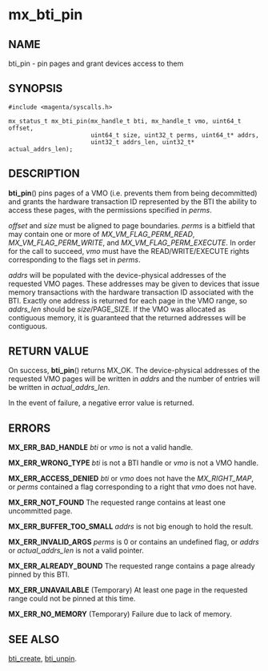 # mx_bti_pin

## NAME

bti_pin - pin pages and grant devices access to them

## SYNOPSIS

```
#include <magenta/syscalls.h>

mx_status_t mx_bti_pin(mx_handle_t bti, mx_handle_t vmo, uint64_t offset,
                       uint64_t size, uint32_t perms, uint64_t* addrs,
                       uint32_t addrs_len, uint32_t* actual_addrs_len);
```

## DESCRIPTION

**bti_pin**() pins pages of a VMO (i.e. prevents them from being decommitted)
and grants the hardware transaction ID represented by the BTI the ability to
access these pages, with the permissions specified in *perms*.

*offset* and *size* must be aligned to page boundaries.  *perms* is a bitfield
that may contain one or more of *MX_VM_FLAG_PERM_READ*, *MX_VM_FLAG_PERM_WRITE*,
and *MX_VM_FLAG_PERM_EXECUTE*.  In order for the call to succeed, *vmo* must
have the READ/WRITE/EXECUTE rights corresponding to the flags set in *perms*.

*addrs* will be populated with the device-physical addresses of the requested
VMO pages.  These addresses may be given to devices that issue memory
transactions with the hardware transaction ID associated with the BTI.  Exactly
one address is returned for each page in the VMO range, so *addrs_len* should be
*size*/PAGE_SIZE.  If the VMO was allocated as contiguous memory, it is guaranteed
that the returned addresses will be contiguous.

## RETURN VALUE

On success, **bti_pin**() returns MX_OK.  The device-physical addresses of the
requested VMO pages will be written in *addrs* and the number of entries will
be written in *actual_addrs_len*.

In the event of failure, a negative error value is returned.

## ERRORS

**MX_ERR_BAD_HANDLE**  *bti* or *vmo* is not a valid handle.

**MX_ERR_WRONG_TYPE**  *bti* is not a BTI handle or *vmo* is not a VMO handle.

**MX_ERR_ACCESS_DENIED** *bti* or *vmo* does not have the *MX_RIGHT_MAP*, or
*perms* contained a flag corresponding to a right that *vmo* does not have.

**MX_ERR_NOT_FOUND**  The requested range contains at least one uncommitted page.

**MX_ERR_BUFFER_TOO_SMALL** *addrs* is not big enough to hold the result.

**MX_ERR_INVALID_ARGS** *perms* is 0 or contains an undefined flag, or *addrs* or
*actual_addrs_len* is not a valid pointer.

**MX_ERR_ALREADY_BOUND** The requested range contains a page already pinned by this
BTI.

**MX_ERR_UNAVAILABLE** (Temporary) At least one page in the requested range could
not be pinned at this time.

**MX_ERR_NO_MEMORY**  (Temporary) Failure due to lack of memory.

## SEE ALSO

[bti_create](bti_create.md),
[bti_unpin](bti_unpin.md).
